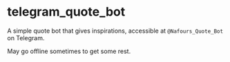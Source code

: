 # telegram_quote_bot
A simple quote bot that gives inspirations, accessible at `@Nafours_Quote_Bot` on Telegram.

May go offline sometimes to get some rest.